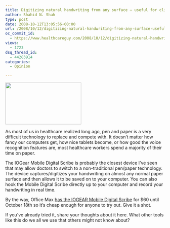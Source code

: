 ```yaml
---
title: Digitizing natural handwriting from any surface – useful for clinicians?
author: Shahid N. Shah
type: post
date: 2008-10-12T13:05:56+00:00
url: /2008/10/12/digitizing-natural-handwriting-from-any-surface-useful-for-clinicians/
oc_commit_id:
  - https://www.healthcareguy.com/2008/10/12/digitizing-natural-handwriting-from-any-surface-useful-for-clinicians/1478770420
views:
  - 1723
dsq_thread_id:
  - 44283914
categories:
  - Opinion

---
```

 <img height="132" src="http://www.crunchgear.com/uploads/2008/10/gpen200n-3.jpg" width="240" />

As most of us in healthcare realized long ago, pen and paper is a very difficult technology to replace and compete with. It doesn&#8217;t matter how fancy our computers get, how nice tablets become, or how good the voice recognition features are, most healthcare workers spend a majority of their time on paper.

The IOGear Mobile Digital Scribe is probably the closest device I&#8217;ve seen that may allow doctors to switch to a non-traditional pen/paper technology. The device captures/digitizes your handwriting on almost any normal paper surface and then allows it to be saved on to your computer. You can also hook the Mobile Digital Scribe directly up to your computer and record your handwriting in real time. 

By the way, Office Max [has the IOGEAR Mobile Digital Scribe][1] for $60 until October 18th so it&#8217;s cheap enough for anyone to try out. Give it a shot.

If you&#8217;ve already tried it, share your thoughts about it here. What other tools like this do we all we use that others might not know about?

 [1]: http://www.officemax.com/omax/catalog/sku.jsp?skuId=21707066